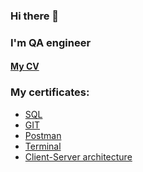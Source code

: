### Hi there 👋
### I'm QA engineer
#### [My CV](https://beliasau.github.io/my_cv/)
### My certificates:  
+ [SQL](https://raw.githubusercontent.com/Beliasau/SQL/main/HW_Ksendzov/Aliaksandr%20Beliasau_SQL.png)   
+ [GIT](https://raw.githubusercontent.com/Beliasau/Git/main/Aliaksandr%20Beliasau_GIT.png)   
+ [Postman](https://raw.githubusercontent.com/Beliasau/Postman/main/other/Aliaksandr%20Beliasau_Postman.png)   
+ [Terminal](https://raw.githubusercontent.com/Beliasau/Terminal/main/Aliaksandr%20Beliasau_Terminal_certificate.png)   
+ [Client-Server architecture](https://raw.githubusercontent.com/Beliasau/Client_Server/main/Aliaksandr%20Beliasau_CLS.png)  



<!--
**Beliasau/Beliasau** is a ✨ _special_ ✨ repository because its `README.md` (this file) appears on your GitHub profile.

markdown

Here are some ideas to get you started:

- 🔭 I’m currently working on ...
- 🌱 I’m currently learning ...
- 👯 I’m looking to collaborate on ...
- 🤔 I’m looking for help with ...
- 💬 Ask me about ...
- 📫 How to reach me: ...
- 😄 Pronouns: ...
- ⚡ Fun fact: ...
-->
